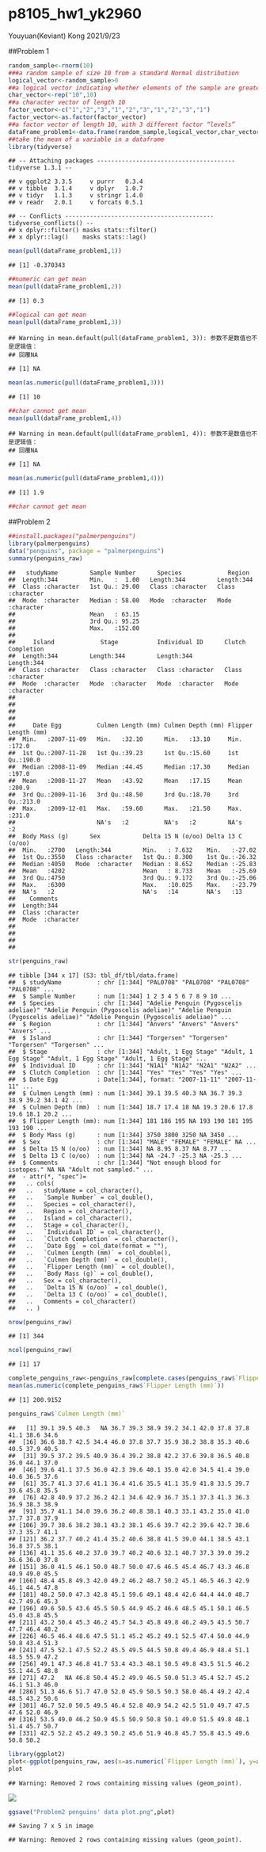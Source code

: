 p8105\_hw1\_yk2960
================
Youyuan(Keviant) Kong
2021/9/23

\#\#Problem 1

``` r
random_sample<-rnorm(10)
###a random sample of size 10 from a standard Normal distribution
logical_vector<-random_sample>0
##a logical vector indicating whether elements of the sample are greater than 0
char_vector<-rep("10",10)
##a character vector of length 10
factor_vector<-c("1","2","3","1","2","3","1","2","3","1")
factor_vector<-as.factor(factor_vector)
##a factor vector of length 10, with 3 different factor “levels”
dataFrame_problem1<-data.frame(random_sample,logical_vector,char_vector,factor_vector)
##take the mean of a variable in a dataframe
library(tidyverse)
```

    ## -- Attaching packages --------------------------------------- tidyverse 1.3.1 --

    ## v ggplot2 3.3.5     v purrr   0.3.4
    ## v tibble  3.1.4     v dplyr   1.0.7
    ## v tidyr   1.1.3     v stringr 1.4.0
    ## v readr   2.0.1     v forcats 0.5.1

    ## -- Conflicts ------------------------------------------ tidyverse_conflicts() --
    ## x dplyr::filter() masks stats::filter()
    ## x dplyr::lag()    masks stats::lag()

``` r
mean(pull(dataFrame_problem1,1))
```

    ## [1] -0.370343

``` r
##numeric can get mean
mean(pull(dataFrame_problem1,2))
```

    ## [1] 0.3

``` r
##logical can get mean
mean(pull(dataFrame_problem1,3))
```

    ## Warning in mean.default(pull(dataFrame_problem1, 3)): 参数不是数值也不是逻辑值：
    ## 回覆NA

    ## [1] NA

``` r
mean(as.numeric(pull(dataFrame_problem1,3)))
```

    ## [1] 10

``` r
##char cannot get mean
mean(pull(dataFrame_problem1,4))
```

    ## Warning in mean.default(pull(dataFrame_problem1, 4)): 参数不是数值也不是逻辑值：
    ## 回覆NA

    ## [1] NA

``` r
mean(as.numeric(pull(dataFrame_problem1,4)))
```

    ## [1] 1.9

``` r
##char cannot get mean
```

\#\#Problem 2

``` r
##install.packages("palmerpenguins")
library(palmerpenguins)
data("penguins", package = "palmerpenguins")
summary(penguins_raw)
```

    ##   studyName         Sample Number      Species             Region         
    ##  Length:344         Min.   :  1.00   Length:344         Length:344        
    ##  Class :character   1st Qu.: 29.00   Class :character   Class :character  
    ##  Mode  :character   Median : 58.00   Mode  :character   Mode  :character  
    ##                     Mean   : 63.15                                        
    ##                     3rd Qu.: 95.25                                        
    ##                     Max.   :152.00                                        
    ##                                                                           
    ##     Island             Stage           Individual ID      Clutch Completion 
    ##  Length:344         Length:344         Length:344         Length:344        
    ##  Class :character   Class :character   Class :character   Class :character  
    ##  Mode  :character   Mode  :character   Mode  :character   Mode  :character  
    ##                                                                             
    ##                                                                             
    ##                                                                             
    ##                                                                             
    ##     Date Egg          Culmen Length (mm) Culmen Depth (mm) Flipper Length (mm)
    ##  Min.   :2007-11-09   Min.   :32.10      Min.   :13.10     Min.   :172.0      
    ##  1st Qu.:2007-11-28   1st Qu.:39.23      1st Qu.:15.60     1st Qu.:190.0      
    ##  Median :2008-11-09   Median :44.45      Median :17.30     Median :197.0      
    ##  Mean   :2008-11-27   Mean   :43.92      Mean   :17.15     Mean   :200.9      
    ##  3rd Qu.:2009-11-16   3rd Qu.:48.50      3rd Qu.:18.70     3rd Qu.:213.0      
    ##  Max.   :2009-12-01   Max.   :59.60      Max.   :21.50     Max.   :231.0      
    ##                       NA's   :2          NA's   :2         NA's   :2          
    ##  Body Mass (g)      Sex            Delta 15 N (o/oo) Delta 13 C (o/oo)
    ##  Min.   :2700   Length:344         Min.   : 7.632    Min.   :-27.02   
    ##  1st Qu.:3550   Class :character   1st Qu.: 8.300    1st Qu.:-26.32   
    ##  Median :4050   Mode  :character   Median : 8.652    Median :-25.83   
    ##  Mean   :4202                      Mean   : 8.733    Mean   :-25.69   
    ##  3rd Qu.:4750                      3rd Qu.: 9.172    3rd Qu.:-25.06   
    ##  Max.   :6300                      Max.   :10.025    Max.   :-23.79   
    ##  NA's   :2                         NA's   :14        NA's   :13       
    ##    Comments        
    ##  Length:344        
    ##  Class :character  
    ##  Mode  :character  
    ##                    
    ##                    
    ##                    
    ## 

``` r
str(penguins_raw)
```

    ## tibble [344 x 17] (S3: tbl_df/tbl/data.frame)
    ##  $ studyName          : chr [1:344] "PAL0708" "PAL0708" "PAL0708" "PAL0708" ...
    ##  $ Sample Number      : num [1:344] 1 2 3 4 5 6 7 8 9 10 ...
    ##  $ Species            : chr [1:344] "Adelie Penguin (Pygoscelis adeliae)" "Adelie Penguin (Pygoscelis adeliae)" "Adelie Penguin (Pygoscelis adeliae)" "Adelie Penguin (Pygoscelis adeliae)" ...
    ##  $ Region             : chr [1:344] "Anvers" "Anvers" "Anvers" "Anvers" ...
    ##  $ Island             : chr [1:344] "Torgersen" "Torgersen" "Torgersen" "Torgersen" ...
    ##  $ Stage              : chr [1:344] "Adult, 1 Egg Stage" "Adult, 1 Egg Stage" "Adult, 1 Egg Stage" "Adult, 1 Egg Stage" ...
    ##  $ Individual ID      : chr [1:344] "N1A1" "N1A2" "N2A1" "N2A2" ...
    ##  $ Clutch Completion  : chr [1:344] "Yes" "Yes" "Yes" "Yes" ...
    ##  $ Date Egg           : Date[1:344], format: "2007-11-11" "2007-11-11" ...
    ##  $ Culmen Length (mm) : num [1:344] 39.1 39.5 40.3 NA 36.7 39.3 38.9 39.2 34.1 42 ...
    ##  $ Culmen Depth (mm)  : num [1:344] 18.7 17.4 18 NA 19.3 20.6 17.8 19.6 18.1 20.2 ...
    ##  $ Flipper Length (mm): num [1:344] 181 186 195 NA 193 190 181 195 193 190 ...
    ##  $ Body Mass (g)      : num [1:344] 3750 3800 3250 NA 3450 ...
    ##  $ Sex                : chr [1:344] "MALE" "FEMALE" "FEMALE" NA ...
    ##  $ Delta 15 N (o/oo)  : num [1:344] NA 8.95 8.37 NA 8.77 ...
    ##  $ Delta 13 C (o/oo)  : num [1:344] NA -24.7 -25.3 NA -25.3 ...
    ##  $ Comments           : chr [1:344] "Not enough blood for isotopes." NA NA "Adult not sampled." ...
    ##  - attr(*, "spec")=
    ##   .. cols(
    ##   ..   studyName = col_character(),
    ##   ..   `Sample Number` = col_double(),
    ##   ..   Species = col_character(),
    ##   ..   Region = col_character(),
    ##   ..   Island = col_character(),
    ##   ..   Stage = col_character(),
    ##   ..   `Individual ID` = col_character(),
    ##   ..   `Clutch Completion` = col_character(),
    ##   ..   `Date Egg` = col_date(format = ""),
    ##   ..   `Culmen Length (mm)` = col_double(),
    ##   ..   `Culmen Depth (mm)` = col_double(),
    ##   ..   `Flipper Length (mm)` = col_double(),
    ##   ..   `Body Mass (g)` = col_double(),
    ##   ..   Sex = col_character(),
    ##   ..   `Delta 15 N (o/oo)` = col_double(),
    ##   ..   `Delta 13 C (o/oo)` = col_double(),
    ##   ..   Comments = col_character()
    ##   .. )

``` r
nrow(penguins_raw)
```

    ## [1] 344

``` r
ncol(penguins_raw)
```

    ## [1] 17

``` r
complete_penguins_raw<-penguins_raw[complete.cases(penguins_raw$`Flipper Length (mm)`),]
mean(as.numeric(complete_penguins_raw$`Flipper Length (mm)`))
```

    ## [1] 200.9152

``` r
penguins_raw$`Culmen Length (mm)`
```

    ##   [1] 39.1 39.5 40.3   NA 36.7 39.3 38.9 39.2 34.1 42.0 37.8 37.8 41.1 38.6 34.6
    ##  [16] 36.6 38.7 42.5 34.4 46.0 37.8 37.7 35.9 38.2 38.8 35.3 40.6 40.5 37.9 40.5
    ##  [31] 39.5 37.2 39.5 40.9 36.4 39.2 38.8 42.2 37.6 39.8 36.5 40.8 36.0 44.1 37.0
    ##  [46] 39.6 41.1 37.5 36.0 42.3 39.6 40.1 35.0 42.0 34.5 41.4 39.0 40.6 36.5 37.6
    ##  [61] 35.7 41.3 37.6 41.1 36.4 41.6 35.5 41.1 35.9 41.8 33.5 39.7 39.6 45.8 35.5
    ##  [76] 42.8 40.9 37.2 36.2 42.1 34.6 42.9 36.7 35.1 37.3 41.3 36.3 36.9 38.3 38.9
    ##  [91] 35.7 41.1 34.0 39.6 36.2 40.8 38.1 40.3 33.1 43.2 35.0 41.0 37.7 37.8 37.9
    ## [106] 39.7 38.6 38.2 38.1 43.2 38.1 45.6 39.7 42.2 39.6 42.7 38.6 37.3 35.7 41.1
    ## [121] 36.2 37.7 40.2 41.4 35.2 40.6 38.8 41.5 39.0 44.1 38.5 43.1 36.8 37.5 38.1
    ## [136] 41.1 35.6 40.2 37.0 39.7 40.2 40.6 32.1 40.7 37.3 39.0 39.2 36.6 36.0 37.8
    ## [151] 36.0 41.5 46.1 50.0 48.7 50.0 47.6 46.5 45.4 46.7 43.3 46.8 40.9 49.0 45.5
    ## [166] 48.4 45.8 49.3 42.0 49.2 46.2 48.7 50.2 45.1 46.5 46.3 42.9 46.1 44.5 47.8
    ## [181] 48.2 50.0 47.3 42.8 45.1 59.6 49.1 48.4 42.6 44.4 44.0 48.7 42.7 49.6 45.3
    ## [196] 49.6 50.5 43.6 45.5 50.5 44.9 45.2 46.6 48.5 45.1 50.1 46.5 45.0 43.8 45.5
    ## [211] 43.2 50.4 45.3 46.2 45.7 54.3 45.8 49.8 46.2 49.5 43.5 50.7 47.7 46.4 48.2
    ## [226] 46.5 46.4 48.6 47.5 51.1 45.2 45.2 49.1 52.5 47.4 50.0 44.9 50.8 43.4 51.3
    ## [241] 47.5 52.1 47.5 52.2 45.5 49.5 44.5 50.8 49.4 46.9 48.4 51.1 48.5 55.9 47.2
    ## [256] 49.1 47.3 46.8 41.7 53.4 43.3 48.1 50.5 49.8 43.5 51.5 46.2 55.1 44.5 48.8
    ## [271] 47.2   NA 46.8 50.4 45.2 49.9 46.5 50.0 51.3 45.4 52.7 45.2 46.1 51.3 46.0
    ## [286] 51.3 46.6 51.7 47.0 52.0 45.9 50.5 50.3 58.0 46.4 49.2 42.4 48.5 43.2 50.6
    ## [301] 46.7 52.0 50.5 49.5 46.4 52.8 40.9 54.2 42.5 51.0 49.7 47.5 47.6 52.0 46.9
    ## [316] 53.5 49.0 46.2 50.9 45.5 50.9 50.8 50.1 49.0 51.5 49.8 48.1 51.4 45.7 50.7
    ## [331] 42.5 52.2 45.2 49.3 50.2 45.6 51.9 46.8 45.7 55.8 43.5 49.6 50.8 50.2

``` r
library(ggplot2)
plot<-ggplot(penguins_raw, aes(x=as.numeric(`Flipper Length (mm)`), y=as.numeric(`Culmen Length (mm)`),color=Species))+ geom_point(shape=1) 
plot
```

    ## Warning: Removed 2 rows containing missing values (geom_point).

![](p8105_hw1_yk2960_files/figure-gfm/problem%202-1.png)<!-- -->

``` r
ggsave("Problem2 penguins' data plot.png",plot)
```

    ## Saving 7 x 5 in image

    ## Warning: Removed 2 rows containing missing values (geom_point).
